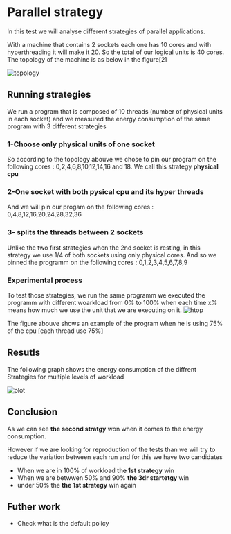 # Parallel strategy

In this test we will analyse different strategies of parallel applications.

With a machine that contains 2 sockets each one has 10 cores and with hyperthreading it will make it 20.
So the total of our logical units is 40 cores.
The topology of the machine is as below in the figure[2]

![topology](https://github.com/chakib-belgaid/parallel_strategy/blob/master/figures/topology.png)

## Running strategies

We run a program that is composed of 10 threads (number of physical units in each socket) and we measured the energy consumption of the same program with 3 different strategies

### 1-Choose only physical units of one socket

So according to the topology abouve we chose to pin our program on the following cores : 0,2,4,6,8,10,12,14,16 and 18.
We call this strategy **physical cpu**

### 2-One socket with both pysical cpu and its hyper threads

And we will pin our progam on the following cores : 0,4,8,12,16,20,24,28,32,36

### 3- splits the threads between 2 sockets

Unlike the two first strategies when the 2nd socket is resting, in this strategy we use 1/4 of both sockets using only physical cores.
And so we pinned the programm on the following cores : 0,1,2,3,4,5,6,7,8,9

### Experimental process

To test those strategies, we run the same programm we executed the programm with different woarkload from 0% to 100% when each time x% means how much we use the unit that we are executing on it.
![htop](https://github.com/chakib-belgaid/parallel_strategy/blob/master/figures/htop.png)

The figure abouve shows an example of the program when he is using 75% of the cpu [each thread use 75%]

## Resutls

The following graph shows the energy consumption of the diffrent Strategies for multiple levels of workload

![plot](https://github.com/chakib-belgaid/parallel_strategy/blob/master/figures/plot.png)

## Conclusion

As we can see **the second stratgy** won when it comes to the energy consumption.

However if we are looking for reproduction of the tests than we will try to reduce the variation between each run and for this we have two candidates

- When we are in 100% of workload **the 1st strategy** win
- When we are betwwen 50% and 90% **the 3dr startetgy** win
- under 50% the **the 1st strategy** win again

## Futher work

- Check what is the default policy
